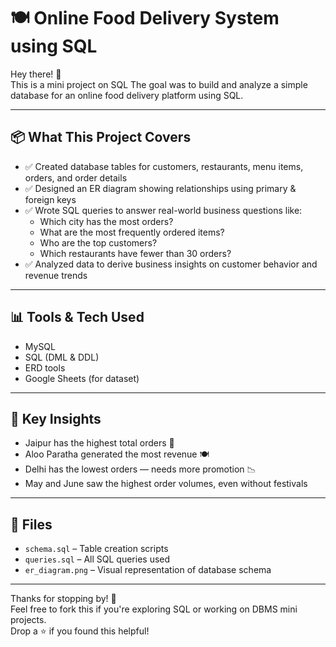 # 🍽️ Online Food Delivery System using SQL

Hey there! 👋  
This is a mini project on SQL 
The goal was to build and analyze a simple database for an online food delivery platform using SQL.

---

## 📦 What This Project Covers

- ✅ Created database tables for customers, restaurants, menu items, orders, and order details  
- ✅ Designed an ER diagram showing relationships using primary & foreign keys  
- ✅ Wrote SQL queries to answer real-world business questions like:
  - Which city has the most orders?
  - What are the most frequently ordered items?
  - Who are the top customers?
  - Which restaurants have fewer than 30 orders?
- ✅ Analyzed data to derive business insights on customer behavior and revenue trends

---

## 📊 Tools & Tech Used

- MySQL  
- SQL (DML & DDL)  
- ERD tools  
- Google Sheets (for dataset)

---

## 📌 Key Insights

- Jaipur has the highest total orders 🚀  
- Aloo Paratha generated the most revenue 🍽️  
- Delhi has the lowest orders — needs more promotion 📉  
- May and June saw the highest order volumes, even without festivals

---

## 📁 Files

- `schema.sql` – Table creation scripts  
- `queries.sql` – All SQL queries used  
- `er_diagram.png` – Visual representation of database schema

---

Thanks for stopping by! 🙌  
Feel free to fork this if you're exploring SQL or working on DBMS mini projects.  
Drop a ⭐ if you found this helpful!
